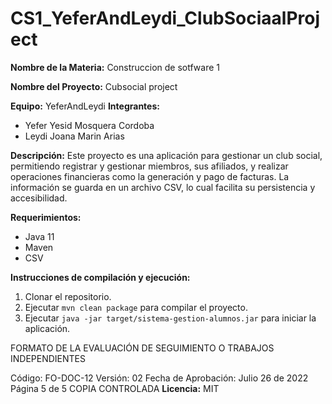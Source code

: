 # CS1_YeferAndLeydi_ClubSociaalProject
**Nombre de la Materia:** Construccion de sotfware 1

**Nombre del Proyecto:** Cubsocial project

**Equipo:** YeferAndLeydi
**Integrantes:**
* Yefer Yesid Mosquera Cordoba
* Leydi Joana Marin Arias
  
**Descripción:**
Este proyecto es una aplicación para gestionar un club social, permitiendo registrar y gestionar miembros, sus afiliados,
y realizar operaciones financieras como la generación y pago de facturas.
La información se guarda en un archivo CSV, lo cual facilita su persistencia y accesibilidad.

**Requerimientos:**
* Java 11
* Maven
* CSV
  
**Instrucciones de compilación y ejecución:**
1. Clonar el repositorio.
2. Ejecutar `mvn clean package` para compilar el proyecto.
3. Ejecutar `java -jar target/sistema-gestion-alumnos.jar` para iniciar la
aplicación.

FORMATO DE LA EVALUACIÓN DE
SEGUIMIENTO O TRABAJOS
INDEPENDIENTES

Código: FO-DOC-12
Versión: 02
Fecha de Aprobación:
Julio 26 de 2022
Página 5 de 5
COPIA CONTROLADA
**Licencia:** MIT
